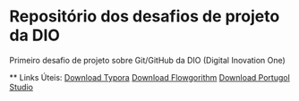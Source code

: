 # Repositório dos desafios de projeto da DIO
Primeiro desafio de projeto sobre Git/GitHub da DIO (Digital Inovation One)

** Links Úteis: 
[Download Typora](https://typora.io/)
[Download Flowgorithm](http://www.flowgorithm.org/download/index.html)
[Download Portugol Studio](http://lite.acad.univali.br/portugol/)
